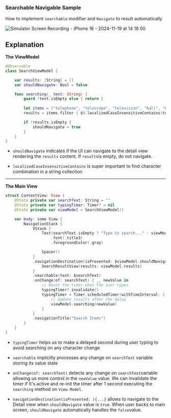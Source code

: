 
### Searchable Navigable Sample

How to implement `searchable` modifier and `Navigate` to result automatically 

![Simulator Screen Recording - iPhone 16 - 2024-11-19 at 14 18 00](https://github.com/user-attachments/assets/e95378c3-2350-4f1d-bfdf-288a7214b91c)

## Explanation

**The ViewModel**


```swift
@Observable
class SearchViewModel {

    var results: [String] = []
    var shouldNavigate: Bool = false

    func searching(_ text: String) {
        guard !text.isEmpty else { return }
        
        let items = ["telephone", "telescope", "television", "ball", "basket ball", "volley ball", "Hugo Boss", "Apple", "Google", "Futbol"]
        results = items.filter { $0.localizedCaseInsensitiveContains(text) }

        if !results.isEmpty {
            shouldNavigate = true
        }
    }
}
```

- `shouldNavigate` indicates if the UI can navigate to the detail view rendering the `results` content. If `results`is empty, do not navigate.

- `localizedCaseInsensitiveContains` is super important to find character combination in a string collection

--- 

**The Main View**

```swift
struct ContentView: View {
    @State private var searchText: String = ""
    @State private var typingTimer: Timer? = nil
    @State private var viewModel = SearchViewModel()

    var body: some View {
        NavigationStack {
            VStack {
                Text(searchText.isEmpty ? "Type to search..." : viewModel.results.isEmpty ? "No results found" : "Type something else")
                    .font(.title3)
                    .foregroundColor(.gray)

                Spacer()
            }
            .navigationDestination(isPresented: $viewModel.shouldNavigate) {
                SearchResultView(results: viewModel.results)
            }
            .searchable(text: $searchText)
            .onChange(of: searchText) { _, newValue in
                // Reset the timer when the user types
                typingTimer?.invalidate()
                typingTimer = Timer.scheduledTimer(withTimeInterval: 1.0, repeats: false) { _ in
                    // Update results after the delay
                    viewModel.searching(newValue)
                }
            }
            .navigationTitle("Search Items")
        }
    }
}
```

- `typingTimer` helps us to make a delayed second during user typing to avoid searching on any character change

- `searchable` implicitly processes any change on `searchText` variable storing its value state

-  `onChange(of: searchText)` detects any change on `searchText`variable allowing us more control in the `newValue` value. We can invalidate the timer if It's active and re-init the timer after 1 second executing the `searching` method on `View Model`.

-  `navigationDestination(isPresented: ){...}` allows to navigate to the Detail view when `shouldNavigate` value is `true`. When user backs to main screen, `shouldNavigate` automatically handles the `false`value.



